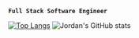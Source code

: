 **`Full Stack Software Engineer`**

[![Top Langs](https://github-readme-stats.vercel.app/api/top-langs/?username=jordandarlington&layout=compact&hide=html,css&langs_count=6&theme=github_dark)](https://github.com/anuraghazra/github-readme-stats)
![Jordan's GitHub stats](https://github-readme-stats.vercel.app/api?username=jordandarlington&show_icons=true&theme=github_dark)

<!--
**jordandarlington/jordandarlington** is a ✨ _special_ ✨ repository because its `README.md` (this file) appears on your GitHub profile.

Here are some ideas to get you started:

- 🔭 I’m currently working on ...
- 🌱 I’m currently learning ...
- 👯 I’m looking to collaborate on ...
- 🤔 I’m looking for help with ...
- 💬 Ask me about ...
- 📫 How to reach me: ...
- 😄 Pronouns: ...
- ⚡ Fun fact: ...
-->
